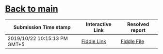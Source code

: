 # [Back to main](https://github.com/glaghari/database-assignement-2019)
|Submission Time stamp          | Interactive Link                                                                              | Resolved report                                                                              |
| ----------------------------- | --------------------------------------------------------------------------------------------- | -------------------------------------------------------------------------------------------- |
| 2019/10/22 10:15:13 PM GMT+5 | [Fiddle Link](https://dbfiddle.uk/?rdbms=oracle_11.2&fiddle=a0a4a624dd9d82c391bccf599d8ab75c) | [Fiddle File](processed/csm-13/a0a4a624dd9d82c391bccf599d8ab75c.md) |
